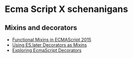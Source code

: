 # Ecma Script X schenanigans

## Mixins and decorators
- [Functional Mixins in ECMAScript 2015](http://raganwald.com/2015/06/17/functional-mixins.html)
- [Using ES.later Decorators as Mixins](http://raganwald.com/2015/06/26/decorators-in-es7.html)
- [Exploring EcmaScript Decorators](https://medium.com/google-developers/exploring-es7-decorators-76ecb65fb841)